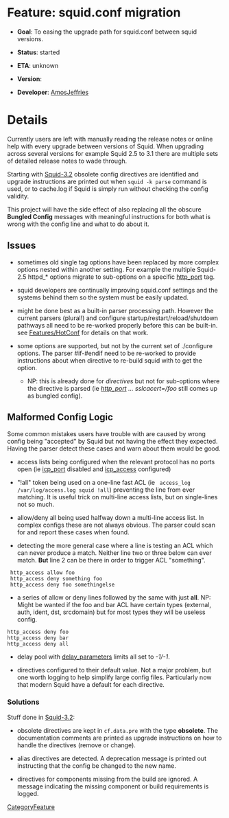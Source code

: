 # Feature: squid.conf migration

  - **Goal**: To easing the upgrade path for squid.conf between squid
    versions.

  - **Status**: started

  - **ETA**: unknown

  - **Version**:

  - **Developer**:
    [AmosJeffries](https://wiki.squid-cache.org/action/show/Features/ConfigUpdater/AmosJeffries#)

# Details

Currently users are left with manually reading the release notes or
online help with every upgrade between versions of Squid. When upgrading
across several versions for example Squid 2.5 to 3.1 there are multiple
sets of detailed release notes to wade through.

Starting with
[Squid-3.2](https://wiki.squid-cache.org/action/show/Features/ConfigUpdater/Squid-3.2#)
obsolete config directives are identified and upgrade instructions are
printed out when `squid -k parse` command is used, or to cache.log if
Squid is simply run without checking the config validity.

This project will have the side effect of also replacing all the obscure
**Bungled Config** messages with meaningful instructions for both what
is wrong with the config line and what to do about it.

## Issues

  - sometimes old single tag options have been replaced by more complex
    options nested within another setting. For example the multiple
    Squid-2.5 httpd\_\* options migrate to sub-options on a specific
    [http\_port](http://www.squid-cache.org/Doc/config/http_port#) tag.

  - squid developers are continually improving squid.conf settings and
    the systems behind them so the system must be easily updated.

  - might be done best as a built-in parser processing path. However the
    current parsers (plural\!) and configure
    startup/restart/reload/shutdown pathways all need to be re-worked
    properly before this can be built-in. see
    [Features/HotConf](https://wiki.squid-cache.org/action/show/Features/ConfigUpdater/Features/HotConf#)
    for details on that work.

  - some options are supported, but not by the current set of
    ./configure options. The parser \#if-\#endif need to be re-worked to
    provide instructions about when directive to re-build squid with to
    get the option.
    
      - NP: this is already done for *directives* but not for
        sub-options where the directive is parsed (ie
        *[http\_port](http://www.squid-cache.org/Doc/config/http_port#)
        ... sslcacert=/foo* still comes up as bungled config).

## Malformed Config Logic

Some common mistakes users have trouble with are caused by wrong config
being "accepted" by Squid but not having the effect they expected.
Having the parser detect these cases and warn about them would be good.

  - access lists being configured when the relevant protocol has no
    ports open (ie
    [icp\_port](http://www.squid-cache.org/Doc/config/icp_port#)
    disabled and
    [icp\_access](http://www.squid-cache.org/Doc/config/icp_access#)
    configured)

  - "\!all" token being used on a one-line fast ACL (ie `  access_log
    /var/log/access.log squid !all `) preventing the line from ever
    matching. It is useful trick on multi-line access lists, but on
    single-lines not so much.

  - allow/deny all being used halfway down a multi-line access list. In
    complex configs these are not always obvious. The parser could scan
    for and report these cases when found.

  - detecting the more general case where a line is testing an ACL which
    can never produce a match. Neither line two or three below can ever
    match. **But** line 2 can be there in order to trigger ACL
    "something".

<!-- end list -->

``` 
 http_access allow foo
 http_access deny something foo
 http_access deny foo somethingelse
```

  - a series of allow or deny lines followed by the same with just
    **all**. NP: Might be wanted if the foo and bar ACL have certain
    types (external, auth, ident, dst, srcdomain) but for most types
    they will be useless config.

<!-- end list -->

    http_access deny foo
    http_access deny bar
    http_access deny all

  - delay pool with
    [delay\_parameters](http://www.squid-cache.org/Doc/config/delay_parameters#)
    limits all set to *-1/-1*.

  - directives configured to their default value. Not a major problem,
    but one worth logging to help simplify large config files.
    Particularly now that modern Squid have a default for each
    directive.

### Solutions

Stuff done in
[Squid-3.2](https://wiki.squid-cache.org/action/show/Features/ConfigUpdater/Squid-3.2#):

  - obsolete directives are kept in `cf.data.pre` with the type
    **obsolete**. The documentation comments are printed as upgrade
    instructions on how to handle the directives (remove or change).

  - alias directives are detected. A deprecation message is printed out
    instructing that the config be changed to the new name.

  - directives for components missing from the build are ignored. A
    message indicating the missing component or build requirements is
    logged.

[CategoryFeature](https://wiki.squid-cache.org/action/show/Features/ConfigUpdater/CategoryFeature#)
